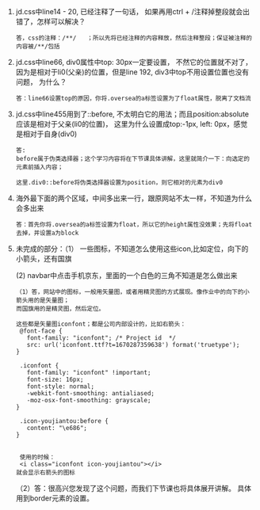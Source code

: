 1. jd.css中line14 - 20, 已经注释了一句话， 如果再用ctrl + /注释掉整段就会出错了，怎样可以解决？
	
	```
	答，css的注释：/**/	；所以先将已经注释的内容释放，然后注释整段；保证被注释的内容被/**/包括
	```
	
2. jd.css中line66, div0属性中top: 30px一定要设置， 不然它的位置就不对了， 
	因为是相对于li0(父亲)的位置，但是line 192, div3中top不用设置位置也没有问题， 为什么？

	```
	答：line66设置top的原因，你将.oversea的a标签设置为了float属性，脱离了文档流
	```
	
3. jd.css中line455用到了::before, 不太明白它的用法；而且position:absolute应该是相对于父亲(li0的位置)，
	这里为什么设置成top:-1px, left: 0px，感觉是相对于自身(div0)
	
	```
   答:
	before属于伪类选择器；这个学习内容将在下节课具体讲解，这里就简介一下：向选定的元素前插入内容；
	
	这里.div0::before将伪类选择器设置为position，则它相对的元素为div0
	```


4. 海外最下面的两个区域，中间多出来一行，跟原网站不太一样，不知道为什么会多出来

	```
	答：首先你将.oversea的a标签设置为float，所以它的height属性没效果；先将float去掉，并设置a为block
	```


5. 未完成的部分：（1） 一些图标，不知道怎么使用这些icon,比如定位，向下的小箭头，还有国旗
   
    (2) navbar中点击手机京东，里面的一个白色的三角不知道是怎么做出来
   
   ```
   （1）答，网站中的图标，一般用矢量图，或者用精灵图的方式展现。像作业中的向下的小箭头用的是矢量图；
   而国旗用的是精灵图，然后定位。
   
   这些都是矢量图iconfont；都是公司内部设计的，比如右箭头：
	@font-face {
	  font-family: "iconfont"; /* Project id  */
	  src: url('iconfont.ttf?t=1670287359638') format('truetype');
   }
	
	.iconfont {
	  font-family: "iconfont" !important;
	  font-size: 16px;
	  font-style: normal;
	  -webkit-font-smoothing: antialiased;
	  -moz-osx-font-smoothing: grayscale;
   }
	
	.icon-youjiantou:before {
	  content: "\e686";
   }
	
	
	使用的时候：
	<i class="iconfont icon-youjiantou"></i>
   就会显示右箭头的图标
   ```

	（2）答：很高兴您发现了这个问题，而我们下节课也将具体展开讲解。
	具体用到border元素的设置。
